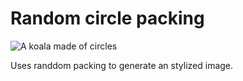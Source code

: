 # Random circle packing

![A koala made of circles](https://github.com/michbogos/ranpack/blob/main/res.gif?raw=true)

Uses randdom packing to generate an stylized image.